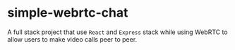 ﻿# simple-webrtc-chat

A full stack project that use `React` and `Express` stack while using WebRTC to allow users to make video calls peer to peer.
